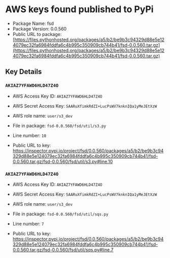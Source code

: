 # AWS keys found published to PyPi

* Package Name: fsd
* Package Version: 0.0.560
* Public URL to package: [https://files.pythonhosted.org/packages/a5/b2/be9b3c94329d88e5e124079ec32fa6984fddfa6c4b995c350909cb744b41/fsd-0.0.560.tar.gz](https://files.pythonhosted.org/packages/a5/b2/be9b3c94329d88e5e124079ec32fa6984fddfa6c4b995c350909cb744b41/fsd-0.0.560.tar.gz)

## Key Details

### `AKIAZ7YFAWD6HLD47Z4O`

* AWS Access Key ID: `AKIAZ7YFAWD6HLD47Z4O`
* AWS Secret Access Key: `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` 
* AWS role name: `user/s3_dev`
* File in package: `fsd-0.0.560/fsd/util/s3.py`
* Line number: `10`

* Public URL to key: https://inspector.pypi.io/project/fsd/0.0.560/packages/a5/b2/be9b3c94329d88e5e124079ec32fa6984fddfa6c4b995c350909cb744b41/fsd-0.0.560.tar.gz/fsd-0.0.560/fsd/util/s3.py#line.10



### `AKIAZ7YFAWD6HLD47Z4O`

* AWS Access Key ID: `AKIAZ7YFAWD6HLD47Z4O`
* AWS Secret Access Key: `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` 
* AWS role name: `user/s3_dev`
* File in package: `fsd-0.0.560/fsd/util/sqs.py`
* Line number: `7`

* Public URL to key: https://inspector.pypi.io/project/fsd/0.0.560/packages/a5/b2/be9b3c94329d88e5e124079ec32fa6984fddfa6c4b995c350909cb744b41/fsd-0.0.560.tar.gz/fsd-0.0.560/fsd/util/sqs.py#line.7


